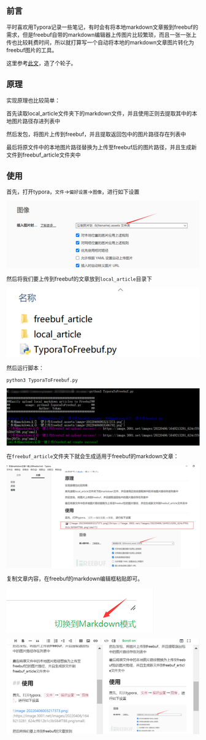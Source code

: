## 前言

平时喜欢用Typora记录一些笔记，有时会有将本地markdown文章搬到freebuf的需求，但是freebuf自带的markdown编辑器上传图片比较繁琐，而且一张一张上传也比较耗费时间，所以就打算写一个自动将本地的markdown文章图片转化为freebuf图片的工具。

这里参考[此文](https://forum.butian.net/share/1172)，造了个轮子。

## 原理

实现原理也比较简单：

首先读取local_article文件夹下的markdown文件，并且使用正则去提取其中的本地图片路径存进列表中

然后发包，将图片上传到freebuf，并且提取返回包中的图片路径存在列表中

最后将原文件中的本地图片路径替换为上传至freebuf后的图片路径，并且生成新文件到freebuf_article文件夹中

## 使用

首先，打开typora，`文件`→`偏好设置`→`图像`，进行如下设置

![image-20220406003217373](README.assets/image-20220406003217373.png)

然后将我们要上传到freebuf的文章放到`local_article`目录下

![image-20220406003506792](README.assets/image-20220406003506792.png)

然后运行脚本：

```
python3 TyporaToFreebuf.py
```

![image-20220406104821082](README.assets/image-20220406104821082.png)

在`freebuf_article`文件夹下就会生成适用于freebuf的markdown文章：

![image-20220406104910917](README.assets/image-20220406104910917.png)

复制文章内容，在freebuf的markdown编辑框粘贴即可。

![image-20220406104941569](README.assets/image-20220406104941569.png)



![image-20220406105011997](README.assets/image-20220406105011997.png)








